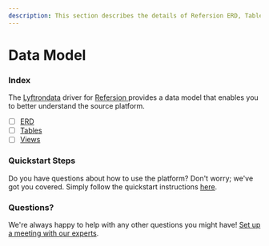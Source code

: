 ```yaml
---
description: This section describes the details of Refersion ERD, Tables, and Views.
---
```


# Data Model

### Index

The  [Lyftrondata](https://www.lyftrondata.com/) driver for [Refersion](https://www.lyftrondata.com/integration/refersion/)[ ](https://www.lyftrondata.com/integration/refersion/)provides a data model that enables you to better understand the source platform.

* [ ] [ERD](../../../marketing-analytics/refersion/data-model/erd.md)
* [ ] [Tables](../../../marketing-analytics/refersion/data-model/tables.md)
* [ ] [Views](../../../marketing-analytics/refersion/data-model/views.md)

### Quickstart Steps

Do you have questions about how to use the platform? Don't worry; we've got you covered. Simply follow the quickstart instructions [here](../../../../quickstart-steps.md).

### Questions? <a href="#questions" id="questions"></a>

We're always happy to help with any other questions you might have! [Set up a meeting with our experts](https://www.lyftrondata.com/book-a-meeting/).

